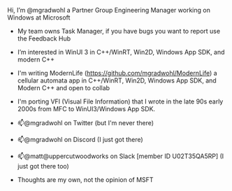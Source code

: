 Hi, I’m @mgradwohl a Partner Group Engineering Manager working on Windows at Microsoft
- My team owns Task Manager, if you have bugs you want to report use the Feedback Hub

- I’m interested in WinUI 3 in C++/WinRT, Win2D, Windows App SDK, and modern C++
- I'm writing ModernLife (https://github.com/mgradwohl/ModernLife) a cellular automata app in C++/WinRT, Win2D, Windows App SDK, and Modern C++ and open to collab
- I'm porting VFI (Visual File Information) that I wrote in the late 90s early 2000s from MFC to WinUI3/Windows App SDK.

- 📫@mgradwohl on Twitter (but I'm never there)
- 📫@mgradwohl on Discord (I just got there)
- 📫@matt@uppercutwoodworks on Slack [member ID U02T35QA5RP] (I just got there too)

- Thoughts are my own, not the opinion of MSFT

<!---
mgradwohl/mgradwohl is a ✨ special ✨ repository because its `README.md` (this file) appears on your GitHub profile.
You can click the Preview link to take a look at your changes.
--->
